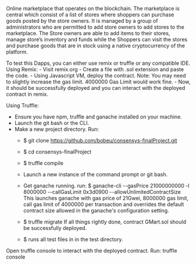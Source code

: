 Online marketplace that operates on the blockchain.
The marketplace is central which consist of a list of stores where shoppers can purchase goods posted by the store owners. 
It is managed by a group of administrators who are permitted to add store owners to add stores to the marketplace. 
The Store owners are able to add items to their stores, manage store’s inventory and funds while the Shoppers can visit 
     the stores and purchase goods that are in stock using a native cryptocurrency of the platform.
     
To test this Dapps, you can either use remix or truffle or any compatible IDE.
  Using Remix:
    - Visit remix.org
    - Create a file with .sol extension and paste the code.
    - Using Javascript VM, deploy the contract.
      Note: You may need to slightly increase the gas limit. 4000000 Gas Limit would work fine.
    - Now, it should be successfully deployed and you can interact with the deployed contract in remix.
    
    
Using Truffle:
  - Ensure you have npm, truffle and ganache installed on your machine.
  - Launch the git bash or the CLI.
  - Make a new project directory.
  Run:
    * $ git clone https://github.com/bobeu/consensys-finalProject.git
    * $ cd consensys-finalProject
    * $ truffle compile
    * Launch a new instance of the command prompt or git bash.
    * Get ganache running. run:
                              $ ganache-cli --gasPrice 21000000000 -l 8000000 --callGasLimit 0x3d0900 --allowUnlimitedContractSize
                              This launches ganache with gas price of 21Gwei, 8000000 gas limit, call gas limit of 4000000 per transaction
                              and overrides the default contract size allowed in the ganache's configuration setting.
    * $ truffle migrate
          If all things rightly done, contract GMart.sol should be successfully deployed.
          
    * $ <truffle test> runs all test files in in the test directory.
    
Open truffle console to interact with the deployed contract. Run:
                                                                truffle console

